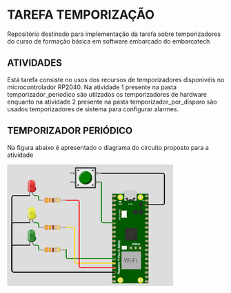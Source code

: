 # TAREFA TEMPORIZAÇÃO

 Repositório destinado para implementação da tarefa sobre temporizadores do curso de formação básica em software embarcado do embarcatech

## ATIVIDADES

Está tarefa consiste no usos dos recursos de temporizadores disponivéis no microcontrolador RP2040. Na atividade 1 presente na pasta temporizador_periodico são utilzados os temporizadores de hardware enquanto na atividade 2 presente na pasta temporizador_por_disparo são usados temporizadores de sistema para configurar alarmes.

## TEMPORIZADOR PERIÓDICO

Na figura abaixo é apresentado o diagrama do circuito proposto para a atividade

![Diagrama do circuito](https://github.com/ALrEcompUefs/Tarefa_temporizacao/blob/main/img/img1.png?raw=true "imagem 1")
